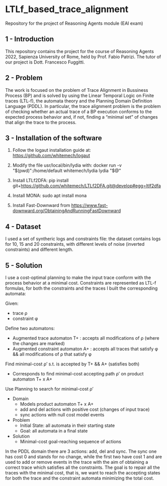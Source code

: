 # LTLf_based_trace_alignment

Repository for the project of Reasoning Agents module (EAI exam)

## 1 - Introduction

This repository contains the project for the course of Reasoning Agents 2022, Sapienza University of Rome, held by Prof. Fabio Patrizi. The tutor of our project is  Dott. Francesco Fuggitti.

## 2 - Problem

The work is focused on the problem of Trace Alignment in Bussiness Process (BP) and is solved by using the Linear Temporal Logic on Finite traces (LTL-f), the automata theory and the Planning Domain Definition Language (PDDL). In particular, the trace alignment problem is the problem of checking whether an actual trace of a BP execution conforms to the expected process behavior and, if not, finding a “minimal set” of changes that align the trace to the process.

## 3 - Installation of the software

1. Follow the logaut installation guide at: https://github.com/whitemech/logaut

2. Modify the file usr/local/bin/lydia with: docker run -v "$(pwd)":/home/default whitemech/lydia lydia "$@"

3. Install LTLf2DFA: pip install git+https://github.com/whitemech/LTLf2DFA.git@develop#egg=ltlf2dfa

4. Install MONA: sudo apt install mona

5. Install Fast-Downward from https://www.fast-downward.org/ObtainingAndRunningFastDownward

## 4 - Dataset

I used a set of syntheric logs and constraints file: the dataset contains logs for 10, 15 and 20 constraints, with different levels of noise (inverted constraints) and different length.

## 5 - Solution

I use a cost-optimal planning to make the input trace conform with the process behavior at a minimal cost. 
Constraints are represented as LTL-f formulas, for both the constraints and the traces I built the corresponding automata:

Given:
* trace ρ
* constraint φ

Define two automatons:
* Augmented trace automaton T+ : accepts all modifications of ρ (where the changes are marked)
* Augmented constraint automaton A+ : accepts all traces that satisfy φ && all modifications of ρ that satisfy φ

Find minimal-cost ρ’ s.t. is accepted by T+ && A+ (satisfies both)
* Corresponds to find minimal-cost accepting path ρ’ on product automaton T+ x A+

Use Planning to search for minimal-cost ρ’
* Domain
    * Models product automaton T+ x A+ 
    * add and del actions with positive cost (changes of input trace)
    * sync actions with null cost model events
* Problem
    * Initial State: all automata in their starting state
    * Goal: all automata in a final state
* Solution
    * Minimal-cost goal-reaching sequence of actions

In the PDDL domain there are 3 actions: add, del and sync. The sync one has cost 0 and stands for no change, while the first two have cost 1 and are used to add or remove events in the trace with the aim of obtaining a correct trace which satisfies all the constraints. The goal is to repair all the traces with the minimal cost, that is, we want to reach the accepting states for both the trace and the constraint automata minimizing the total cost.

